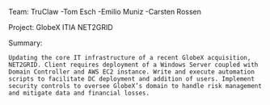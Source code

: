 Team: TruClaw 
-Tom Esch
-Emilio Muniz
-Carsten Rossen 

Project: GlobeX ITIA NET2GRID

Summary:

    Updating the core IT infrastructure of a recent GlobeX acquisition, NET2GRID. Client requires deployment of a Windows Server coupled with Domain Controller and AWS EC2 instance. Write and execute automation scripts to facilitate DC deployment and addition of users. Implement security controls to oversee GlobeX’s domain to handle risk management and mitigate data and financial losses.
